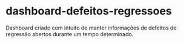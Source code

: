 # dashboard-defeitos-regressoes
Dashboard criado com intuito de manter informações de defeitos de regressão abertos durante um tempo determinado.

